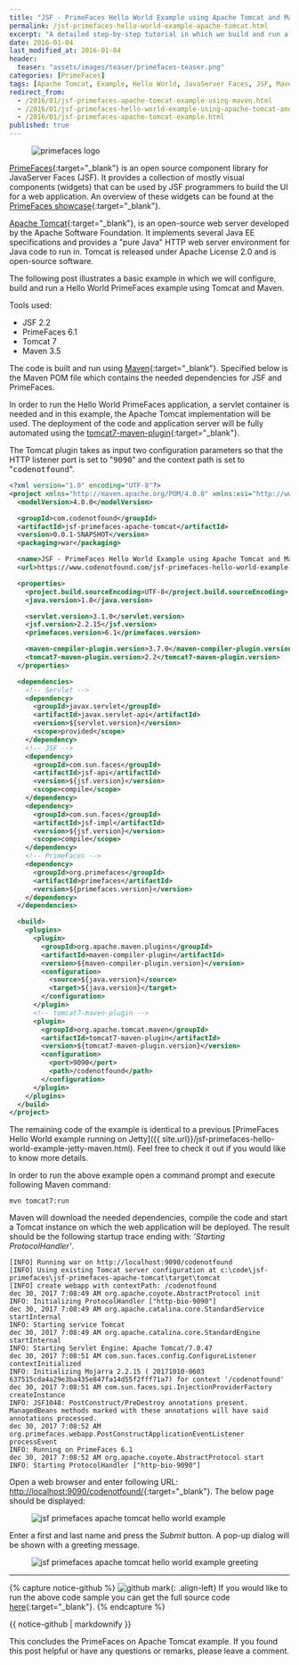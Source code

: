```yaml
---
title: "JSF - PrimeFaces Hello World Example using Apache Tomcat and Maven"
permalink: /jsf-primefaces-hello-world-example-apache-tomcat.html
excerpt: "A detailed step-by-step tutorial in which we build and run a Hello World PrimeFaces example using Apache Tomcat and Maven."
date: 2016-01-04
last_modified_at: 2016-01-04
header:
  teaser: "assets/images/teaser/primefaces-teaser.png"
categories: [PrimeFaces]
tags: [Apache Tomcat, Example, Hello World, JavaServer Faces, JSF, Maven, PrimeFaces, Tomcat, Tutorial]
redirect_from:
  - /2016/01/jsf-primefaces-apache-tomcat-example-using-maven.html
  - /2016/01/jsf-primefaces-hello-world-example-using-apache-tomcat-and-maven.html
  - /2016/01/jsf-primefaces-apache-tomcat-example.html
published: true
---
```


<figure>
    <img src="{{ site.url }}/assets/images/logo/primefaces-logo.png" alt="primefaces logo" class="logo">
</figure>

[PrimeFaces](http://primefaces.org/){:target="_blank"} is an open source component library for JavaServer Faces (JSF). It provides a collection of mostly visual components (widgets) that can be used by JSF programmers to build the UI for a web application. An overview of these widgets can be found at the [PrimeFaces showcase](http://www.primefaces.org/showcase/){:target="_blank"}.

[Apache Tomcat](http://tomcat.apache.org/){:target="_blank"}, is an open-source web server developed by the Apache Software Foundation. It implements several Java EE specifications and provides a "pure Java" HTTP web server environment for Java code to run in. Tomcat is released under Apache License 2.0 and is open-source software.

The following post illustrates a basic example in which we will configure, build and run a Hello World PrimeFaces example using Tomcat and Maven.

Tools used:
* JSF 2.2
* PrimeFaces 6.1
* Tomcat 7
* Maven 3.5

The code is built and run using [Maven](https://maven.apache.org/){:target="_blank"}. Specified below is the Maven POM file which contains the needed dependencies for JSF and PrimeFaces.

In order to run the Hello World PrimeFaces application, a servlet container is needed and in this example, the Apache Tomcat implementation will be used. The deployment of the code and application server will be fully automated using the [tomcat7-maven-plugin](http://tomcat.apache.org/maven-plugin-2.2/){:target="_blank"}.

The Tomcat plugin takes as input two configuration parameters so that the HTTP listener port is set to "<kbd>9090</kbd>" and the context path is set to "<kbd>codenotfound</kbd>".

``` xml
<?xml version="1.0" encoding="UTF-8"?>
<project xmlns="http://maven.apache.org/POM/4.0.0" xmlns:xsi="http://www.w3.org/2001/XMLSchema-instance" xsi:schemaLocation="http://maven.apache.org/POM/4.0.0 http://maven.apache.org/xsd/maven-4.0.0.xsd">
  <modelVersion>4.0.0</modelVersion>

  <groupId>com.codenotfound</groupId>
  <artifactId>jsf-primefaces-apache-tomcat</artifactId>
  <version>0.0.1-SNAPSHOT</version>
  <packaging>war</packaging>

  <name>JSF - PrimeFaces Hello World Example using Apache Tomcat and Maven</name>
  <url>https://www.codenotfound.com/jsf-primefaces-hello-world-example-apache-tomcat.html</url>

  <properties>
    <project.build.sourceEncoding>UTF-8</project.build.sourceEncoding>
    <java.version>1.8</java.version>

    <servlet.version>3.1.0</servlet.version>
    <jsf.version>2.2.15</jsf.version>
    <primefaces.version>6.1</primefaces.version>

    <maven-compiler-plugin.version>3.7.0</maven-compiler-plugin.version>
    <tomcat7-maven-plugin.version>2.2</tomcat7-maven-plugin.version>
  </properties>

  <dependencies>
    <!-- Servlet -->
    <dependency>
      <groupId>javax.servlet</groupId>
      <artifactId>javax.servlet-api</artifactId>
      <version>${servlet.version}</version>
      <scope>provided</scope>
    </dependency>
    <!-- JSF -->
    <dependency>
      <groupId>com.sun.faces</groupId>
      <artifactId>jsf-api</artifactId>
      <version>${jsf.version}</version>
      <scope>compile</scope>
    </dependency>
    <dependency>
      <groupId>com.sun.faces</groupId>
      <artifactId>jsf-impl</artifactId>
      <version>${jsf.version}</version>
      <scope>compile</scope>
    </dependency>
    <!-- PrimeFaces -->
    <dependency>
      <groupId>org.primefaces</groupId>
      <artifactId>primefaces</artifactId>
      <version>${primefaces.version}</version>
    </dependency>
  </dependencies>

  <build>
    <plugins>
      <plugin>
        <groupId>org.apache.maven.plugins</groupId>
        <artifactId>maven-compiler-plugin</artifactId>
        <version>${maven-compiler-plugin.version}</version>
        <configuration>
          <source>${java.version}</source>
          <target>${java.version}</target>
        </configuration>
      </plugin>
      <!-- tomcat7-maven-plugin -->
      <plugin>
        <groupId>org.apache.tomcat.maven</groupId>
        <artifactId>tomcat7-maven-plugin</artifactId>
        <version>${tomcat7-maven-plugin.version}</version>
        <configuration>
          <port>9090</port>
          <path>/codenotfound</path>
        </configuration>
      </plugin>
    </plugins>
  </build>
</project>
```

The remaining code of the example is identical to a previous [PrimeFaces Hello World example running on Jetty]({{ site.url}}/jsf-primefaces-hello-world-example-jetty-maven.html). Feel free to check it out if you would like to know more details.

In order to run the above example open a command prompt and execute following Maven command:

``` plaintext
mvn tomcat7:run
```

Maven will download the needed dependencies, compile the code and start a Tomcat instance on which the web application will be deployed. The result should be the following startup trace ending with: <var>'Starting ProtocolHandler'</var>.

``` plaintext
[INFO] Running war on http://localhost:9090/codenotfound
[INFO] Using existing Tomcat server configuration at c:\code\jsf-primefaces\jsf-primefaces-apache-tomcat\target\tomcat
[INFO] create webapp with contextPath: /codenotfound
dec 30, 2017 7:08:49 AM org.apache.coyote.AbstractProtocol init
INFO: Initializing ProtocolHandler ["http-bio-9090"]
dec 30, 2017 7:08:49 AM org.apache.catalina.core.StandardService startInternal
INFO: Starting service Tomcat
dec 30, 2017 7:08:49 AM org.apache.catalina.core.StandardEngine startInternal
INFO: Starting Servlet Engine: Apache Tomcat/7.0.47
dec 30, 2017 7:08:51 AM com.sun.faces.config.ConfigureListener contextInitialized
INFO: Initializing Mojarra 2.2.15 ( 20171010-0603 637515cda4a29e3ba435e847fa14d55f2fff71a7) for context '/codenotfound'
dec 30, 2017 7:08:51 AM com.sun.faces.spi.InjectionProviderFactory createInstance
INFO: JSF1048: PostConstruct/PreDestroy annotations present.  ManagedBeans methods marked with these annotations will have said annotations processed.
dec 30, 2017 7:08:52 AM org.primefaces.webapp.PostConstructApplicationEventListener processEvent
INFO: Running on PrimeFaces 6.1
dec 30, 2017 7:08:52 AM org.apache.coyote.AbstractProtocol start
INFO: Starting ProtocolHandler ["http-bio-9090"]
```

Open a web browser and enter following URL: [http://localhost:9090/codenotfound/](http://localhost:9090/codenotfound/){:target="_blank"}. The below page should be displayed:

<figure>
    <img src="{{ site.url }}/assets/images/posts/jsf-primefaces/jsf-primefaces-apache-tomcat-hello-world-example.png" alt="jsf primefaces apache tomcat hello world example">
</figure>

Enter a first and last name and press the <var>Submit</var> button. A pop-up dialog will be shown with a greeting message.

<figure>
    <img src="{{ site.url }}/assets/images/posts/jsf-primefaces/jsf-primefaces-apache-tomcat-hello-world-example-greeting.png" alt="jsf primefaces apache tomcat hello world example greeting">
</figure>

---

{% capture notice-github %}
![github mark](/assets/images/logos/github-mark.png){: .align-left}
If you would like to run the above code sample you can get the full source code [here](https://github.com/code-not-found/jsf-primefaces/tree/master/jsf-primefaces-apache-tomcat){:target="_blank"}.
{% endcapture %}
<div class="notice--info">{{ notice-github | markdownify }}</div>

This concludes the PrimeFaces on Apache Tomcat example. If you found this post helpful or have any questions or remarks, please leave a comment.

